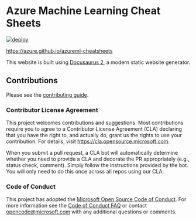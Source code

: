 # Azure Machine Learning Cheat Sheets

[![deploy](https://github.com/Azure/azureml-cheatsheets/workflows/deploy/badge.svg)](https://github.com/azure/azureml-cheatsheets/actions?query=workflow%3Adeploy)

https://azure.github.io/azureml-cheatsheets

This website is built using [Docusaurus 2](https://v2.docusaurus.io/), a modern static website generator.

##  Contributions

Please see the [contributing guide](https://azure.github.io/azureml-cheatsheets/docs/misc/contributing).

### Contributor License Agreement

This project welcomes contributions and suggestions.  Most contributions require you to agree to a
Contributor License Agreement (CLA) declaring that you have the right to, and actually do, grant us
the rights to use your contribution. For details, visit https://cla.opensource.microsoft.com.

When you submit a pull request, a CLA bot will automatically determine whether you need to provide
a CLA and decorate the PR appropriately (e.g., status check, comment). Simply follow the instructions
provided by the bot. You will only need to do this once across all repos using our CLA.

### Code of Conduct

This project has adopted the [Microsoft Open Source Code of Conduct](https://opensource.microsoft.com/codeofconduct/).
For more information see the [Code of Conduct FAQ](https://opensource.microsoft.com/codeofconduct/faq/) or
contact [opencode@microsoft.com](mailto:opencode@microsoft.com) with any additional questions or comments.
